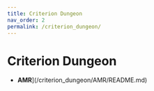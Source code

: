 ```yaml
---
title: Criterion Dungeon
nav_order: 2
permalink: /criterion_dungeon/
---
```

# Criterion Dungeon

- **AMR**](/criterion_dungeon/AMR/README.md)